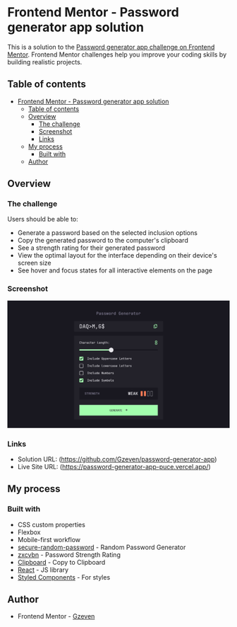 # Frontend Mentor - Password generator app solution

This is a solution to the [Password generator app challenge on Frontend Mentor](https://www.frontendmentor.io/challenges/password-generator-app-Mr8CLycqjh). Frontend Mentor challenges help you improve your coding skills by building realistic projects. 

## Table of contents

- [Frontend Mentor - Password generator app solution](#frontend-mentor---password-generator-app-solution)
  - [Table of contents](#table-of-contents)
  - [Overview](#overview)
    - [The challenge](#the-challenge)
    - [Screenshot](#screenshot)
    - [Links](#links)
  - [My process](#my-process)
    - [Built with](#built-with)
  - [Author](#author)


## Overview

### The challenge

Users should be able to:

- Generate a password based on the selected inclusion options
- Copy the generated password to the computer's clipboard
- See a strength rating for their generated password
- View the optimal layout for the interface depending on their device's screen size
- See hover and focus states for all interactive elements on the page

### Screenshot

![](./src/assets/images/PasswordGeneratorAppImage.png)


### Links

- Solution URL: (https://github.com/Gzeven/password-generator-app)
- Live Site URL: (https://password-generator-app-puce.vercel.app/)

## My process

### Built with

- CSS custom properties
- Flexbox
- Mobile-first workflow
- [secure-random-password](https://www.npmjs.com/package/secure-random-password/) - Random Password Generator
- [zxcvbn](https://www.npmjs.com/package/zxcvbn/) - Password Strength Rating
- [Clipboard](https://www.npmjs.com/package/clipboard/) - Copy to Clipboard
- [React](https://reactjs.org/) - JS library
- [Styled Components](https://styled-components.com/) - For styles

## Author

- Frontend Mentor - [Gzeven](https://www.frontendmentor.io/profile/Gzeven)



